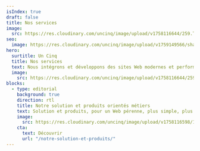 ```yaml
---
isIndex: true
draft: false
title: Nos services
image:
  src: https://res.cloudinary.com/uncinq/image/upload/v1758116644/259.To-Do-List_sef18i.svg
seo:
  image: https://res.cloudinary.com/uncinq/image/upload/v1759149566/share-services.png
hero:
  surtitle: Un Cinq
  title: Nos services
  text: Nous intégrons et développons des sites Web modernes et performants.
  image:
    src: https://res.cloudinary.com/uncinq/image/upload/v1758116644/259.To-Do-List_sef18i.svg
blocks:
  - type: editorial
    background: true
    direction: rtl
    title: Notre solution et produits orientés métiers
    text: Solution et produits, pour un Web pérenne, plus simple, plus accessible et à faible émission de carbone.
    image:
      src: https://res.cloudinary.com/uncinq/image/upload/v1758116598/181.Nodes_vgmgrr.svg
    cta:
      text: Découvrir
      url: "/notre-solution-et-produits/"
---
```

